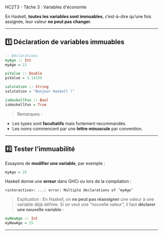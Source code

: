 HC2T3 - Tâche 3 : Variables d'économie

En Haskell, **toutes les variables sont immuables**, c’est-à-dire qu’une fois assignée, leur valeur **ne peut pas changer**.

---

## 1️⃣ Déclaration de variables immuables

```haskell
-- Déclarations
myAge :: Int
myAge = 21

piValue :: Double
piValue = 3.14159

salutation :: String
salutation = "Bonjour Haskell !"

isHaskellFun :: Bool
isHaskellFun = True
```

> Remarques :

* Les types sont **facultatifs** mais fortement recommandés.
* Les noms commencent par une **lettre minuscule** par convention.

---

## 2️⃣ Tester l’immuabilité

Essayons de **modifier une variable**, par exemple :

```haskell
myAge = 25
```

Haskell donne une **erreur** dans GHCi ou lors de la compilation :

```
<interactive>: ...: error: Multiple declarations of ‘myAge’
```

> Explication :
> En Haskell, on **ne peut pas réassigner** une valeur à une variable déjà définie. Si on veut une “nouvelle valeur”, il faut **déclarer une nouvelle variable** :

```haskell
myNewAge :: Int
myNewAge = 25
```

---
